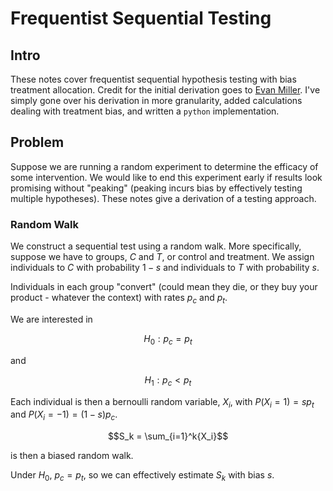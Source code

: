 # Frequentist Sequential Testing

## Intro

These notes cover frequentist sequential hypothesis testing with bias treatment allocation. Credit for the initial derivation goes to [Evan Miller](https://www.evanmiller.org/sequential-ab-testing.html#notes). I've simply gone over his derivation in more granularity, added calculations dealing with treatment bias, and written a `python` implementation. 


## Problem

Suppose we are running a random experiment to determine the efficacy of some intervention. We would like to end this experiment early if results look promising without "peaking" (peaking incurs bias by effectively testing multiple hypotheses). These notes give a derivation of a testing approach. 


### Random Walk

We construct a sequential test using a random walk. More specifically, suppose we have to groups, $C$ and $T$, or control and treatment. We assign individuals to $C$ with probability $1- s$ and individuals to $T$ with probability $s$. 

Individuals in each group "convert" (could mean they die, or they buy your product - whatever the context) with rates $p_c$ and $p_t$. 

We are interested in 

$$ H_0 : p_c = p_t $$

and 

$$ H_1: p_c < p_t $$


Each individual is then a bernoulli random variable, $X_i$, with $P(X_i = 1) = sp_t$ and $P(X_i = -1) = (1-s)p_c$. 



$$S_k = \sum_{i=1}^k{X_i}$$

 is then a biased random walk. 

Under $H_0$, $p_c = p_t$, so we can effectively estimate $S_k$ with bias $s$.







 <script type="text/javascript" src="http://cdn.mathjax.org/mathjax/latest/MathJax.js?config=TeX-AMS-MML_HTMLorMML"></script>
<script type="text/x-mathjax-config"> MathJax.Hub.Config({ tex2jax: {inlineMath: [['$', '$']]}, messageStyle: "none" });</script>